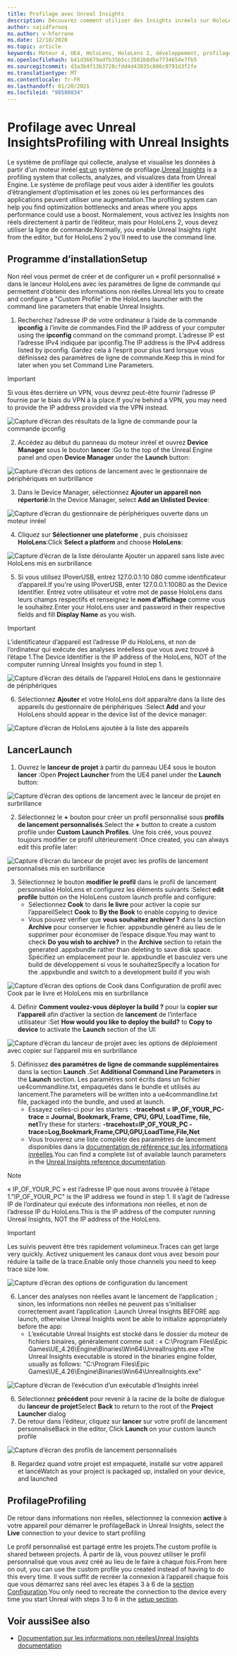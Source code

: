 ```yaml
---
title: Profilage avec Unreal Insights
description: Découvrez comment utiliser des Insights inréels sur HoloLens 2.
author: sajidfarooq
ms.author: v-hferrone
ms.date: 12/10/2020
ms.topic: article
keywords: Moteur 4, UE4, HoloLens, HoloLens 2, développement, profilage non réel, documentation, guides, fonctionnalités, hologrammes, développement de jeux, casque de réalité mixte, casque de réalité mixte, casque de réalité virtuelle
ms.openlocfilehash: b41d36679adfb35b5cc3561b8d5e7734654e7fb5
ms.sourcegitcommit: d3a3b4f13b3728cfdd4d43035c806c0791d3f2fe
ms.translationtype: MT
ms.contentlocale: fr-FR
ms.lasthandoff: 01/20/2021
ms.locfileid: "98580834"
---
```

# <a name="profiling-with-unreal-insights"></a><span data-ttu-id="16cac-104">Profilage avec Unreal Insights</span><span class="sxs-lookup"><span data-stu-id="16cac-104">Profiling with Unreal Insights</span></span> 

<span data-ttu-id="16cac-105">Le système de profilage qui collecte, analyse et visualise les données à partir d’un moteur inréel [est un](https://docs.unrealengine.com/TestingAndOptimization/PerformanceAndProfiling/UnrealInsights/Overview/index.html) système de profilage.</span><span class="sxs-lookup"><span data-stu-id="16cac-105">[Unreal Insights](https://docs.unrealengine.com/TestingAndOptimization/PerformanceAndProfiling/UnrealInsights/Overview/index.html) is a profiling system that collects, analyzes, and visualizes data from Unreal Engine.</span></span> <span data-ttu-id="16cac-106">Le système de profilage peut vous aider à identifier les goulots d’étranglement d’optimisation et les zones où les performances des applications peuvent utiliser une augmentation.</span><span class="sxs-lookup"><span data-stu-id="16cac-106">The profiling system can help you find optimization bottlenecks and areas where you apps performance could use a boost.</span></span> <span data-ttu-id="16cac-107">Normalement, vous activez les Insights non réels directement à partir de l’éditeur, mais pour HoloLens 2, vous devez utiliser la ligne de commande.</span><span class="sxs-lookup"><span data-stu-id="16cac-107">Normally, you enable Unreal Insights right from the editor, but for HoloLens 2 you'll need to use the command line.</span></span>  

## <a name="setup"></a><span data-ttu-id="16cac-108">Programme d’installation</span><span class="sxs-lookup"><span data-stu-id="16cac-108">Setup</span></span>

<span data-ttu-id="16cac-109">Non réel vous permet de créer et de configurer un « profil personnalisé » dans le lanceur HoloLens avec les paramètres de ligne de commande qui permettent d’obtenir des informations non réelles.</span><span class="sxs-lookup"><span data-stu-id="16cac-109">Unreal lets you to create and configure a "Custom Profile" in the HoloLens launcher with the command line parameters that enable Unreal Insights.</span></span>

1.  <span data-ttu-id="16cac-110">Recherchez l’adresse IP de votre ordinateur à l’aide de la commande **ipconfig** à l’invite de commandes.</span><span class="sxs-lookup"><span data-stu-id="16cac-110">Find the IP address of your computer using the **ipconfig** command on the command prompt.</span></span> <span data-ttu-id="16cac-111">L’adresse IP est l’adresse IPv4 indiquée par ipconfig.</span><span class="sxs-lookup"><span data-stu-id="16cac-111">The IP address is the IPv4 address listed by ipconfig.</span></span> <span data-ttu-id="16cac-112">Gardez cela à l’esprit pour plus tard lorsque vous définissez des paramètres de ligne de commande.</span><span class="sxs-lookup"><span data-stu-id="16cac-112">Keep this in mind for later when you set Command Line Parameters.</span></span>

> [!IMPORTANT]
> <span data-ttu-id="16cac-113">Si vous êtes derrière un VPN, vous devrez peut-être fournir l’adresse IP fournie par le biais du VPN à la place.</span><span class="sxs-lookup"><span data-stu-id="16cac-113">If you're behind a VPN, you may need to provide the IP address provided via the VPN instead.</span></span>

![Capture d’écran des résultats de la ligne de commande pour la commande ipconfig](images/unreal-insights-img-01.png)

2.  <span data-ttu-id="16cac-115">Accédez au début du panneau du moteur inréel et ouvrez **Device Manager** sous le bouton **lancer** :</span><span class="sxs-lookup"><span data-stu-id="16cac-115">Go to the top of the Unreal Engine panel and open **Device Manager** under the **Launch** button:</span></span>

![Capture d’écran des options de lancement avec le gestionnaire de périphériques en surbrillance](images/unreal-insights-img-02.png)

3.  <span data-ttu-id="16cac-117">Dans le Device Manager, sélectionnez **Ajouter un appareil non répertorié**:</span><span class="sxs-lookup"><span data-stu-id="16cac-117">In the Device Manager, select **Add an Unlisted Device**:</span></span>

![Capture d’écran du gestionnaire de périphériques ouverte dans un moteur inréel](images/unreal-insights-img-03.png)

4. <span data-ttu-id="16cac-119">Cliquez sur **Sélectionner une plateforme** , puis choisissez **HoloLens**:</span><span class="sxs-lookup"><span data-stu-id="16cac-119">Click **Select a platform** and choose **HoloLens**:</span></span>

![Capture d’écran de la liste déroulante Ajouter un appareil sans liste avec HoloLens mis en surbrillance](images/unreal-insights-img-04.png)

5.  <span data-ttu-id="16cac-121">Si vous utilisez IPoverUSB, entrez 127.0.0.1:10 080 comme identificateur d’appareil.</span><span class="sxs-lookup"><span data-stu-id="16cac-121">If you're using IPoverUSB, enter 127.0.0.1:10080 as the Device Identifier.</span></span> <span data-ttu-id="16cac-122">Entrez votre utilisateur et votre mot de passe HoloLens dans leurs champs respectifs et renseignez le **nom d’affichage** comme vous le souhaitez.</span><span class="sxs-lookup"><span data-stu-id="16cac-122">Enter your HoloLens user and password in their respective fields and fill **Display Name** as you wish.</span></span>

> [!IMPORTANT]
> <span data-ttu-id="16cac-123">L’identificateur d’appareil est l’adresse IP du HoloLens, et non de l’ordinateur qui exécute des analyses inréelless que vous avez trouvé à l’étape 1.</span><span class="sxs-lookup"><span data-stu-id="16cac-123">The Device Identifier is the IP address of the HoloLens, NOT of the computer running Unreal Insights you found in step 1.</span></span>

![Capture d’écran des détails de l’appareil HoloLens dans le gestionnaire de périphériques](images/unreal-insights-img-05.png)

6.  <span data-ttu-id="16cac-125">Sélectionnez **Ajouter** et votre HoloLens doit apparaître dans la liste des appareils du gestionnaire de périphériques :</span><span class="sxs-lookup"><span data-stu-id="16cac-125">Select **Add** and your HoloLens should appear in the device list of the device manager:</span></span>

![Capture d’écran de HoloLens ajoutée à la liste des appareils](images/unreal-insights-img-06.png)

## <a name="launch"></a><span data-ttu-id="16cac-127">Lancer</span><span class="sxs-lookup"><span data-stu-id="16cac-127">Launch</span></span>

1. <span data-ttu-id="16cac-128">Ouvrez le **lanceur de projet** à partir du panneau UE4 sous le bouton **lancer** :</span><span class="sxs-lookup"><span data-stu-id="16cac-128">Open **Project Launcher** from the UE4 panel under the **Launch** button:</span></span>

![Capture d’écran des options de lancement avec le lanceur de projet en surbrillance](images/unreal-insights-img-07.png)

2. <span data-ttu-id="16cac-130">Sélectionnez le **+** bouton pour créer un profil personnalisé sous **profils de lancement personnalisés**.</span><span class="sxs-lookup"><span data-stu-id="16cac-130">Select the **+** button to create a custom profile under **Custom Launch Profiles**.</span></span> <span data-ttu-id="16cac-131">Une fois créé, vous pouvez toujours modifier ce profil ultérieurement :</span><span class="sxs-lookup"><span data-stu-id="16cac-131">Once created, you can always edit this profile later:</span></span>

![Capture d’écran du lanceur de projet avec les profils de lancement personnalisés mis en surbrillance](images/unreal-insights-img-08.png)

3. <span data-ttu-id="16cac-133">Sélectionnez le bouton **modifier le profil** dans le profil de lancement personnalisé HoloLens et configurez les éléments suivants :</span><span class="sxs-lookup"><span data-stu-id="16cac-133">Select **edit profile** button on the HoloLens custom launch profile and configure:</span></span>
    * <span data-ttu-id="16cac-134">Sélectionnez **Cook** to dans **le livre** pour activer la copie sur l’appareil</span><span class="sxs-lookup"><span data-stu-id="16cac-134">Select **Cook** to **By the Book** to enable copying to device</span></span>
    * <span data-ttu-id="16cac-135">Vous pouvez vérifier que **vous souhaitez archiver ?** dans la section **Archive** pour conserver le fichier. appxbundle généré au lieu de le supprimer pour économiser de l’espace disque.</span><span class="sxs-lookup"><span data-stu-id="16cac-135">You may want to check **Do you wish to archive?** in the **Archive** section to retain the generated .appxbundle rather than deleting to save disk space.</span></span> <span data-ttu-id="16cac-136">Spécifiez un emplacement pour le. appxbundle et basculez vers une build de développement si vous le souhaitez</span><span class="sxs-lookup"><span data-stu-id="16cac-136">Specify a location for the .appxbundle and switch to a development build if you wish</span></span>

![Capture d’écran des options de Cook dans Configuration de profil avec Cook par le livre et HoloLens mis en surbrillance](images/unreal-insights-img-09.png)

4. <span data-ttu-id="16cac-138">Définir **Comment voulez-vous déployer la build ?** pour la **copier sur l’appareil** afin d’activer la section de **lancement** de l’interface utilisateur :</span><span class="sxs-lookup"><span data-stu-id="16cac-138">Set **How would you like to deploy the build?** to **Copy to device** to activate the **Launch** section of the UI:</span></span>

![Capture d’écran du lanceur de projet avec les options de déploiement avec copier sur l’appareil mis en surbrillance](images/unreal-insights-img-10.png)

5. <span data-ttu-id="16cac-140">Définissez **des paramètres de ligne de commande supplémentaires** dans la section **Launch** .</span><span class="sxs-lookup"><span data-stu-id="16cac-140">Set **Additional Command Line Parameters** in the **Launch** section.</span></span> <span data-ttu-id="16cac-141">Les paramètres sont écrits dans un fichier ue4commandline.txt, empaquetés dans le bundle et utilisés au lancement.</span><span class="sxs-lookup"><span data-stu-id="16cac-141">The parameters will be written into a ue4commandline.txt file, packaged into the bundle, and used at launch.</span></span> 
    <!-- TODO: Need more detail on what this parameter does and where to find others. -->
    * <span data-ttu-id="16cac-142">Essayez celles-ci pour les starters : **-tracehost = IP_OF_YOUR_PC-trace = Journal, Bookmark, Frame, CPU, GPU, LoadTime, file, net**</span><span class="sxs-lookup"><span data-stu-id="16cac-142">Try these for starters: **-tracehost=IP_OF_YOUR_PC -trace=Log,Bookmark,Frame,CPU,GPU,LoadTime,File,Net**</span></span>
    * <span data-ttu-id="16cac-143">Vous trouverez une liste complète des paramètres de lancement disponibles dans la [documentation de référence sur les informations inréelles](https://docs.unrealengine.com/TestingAndOptimization/PerformanceAndProfiling/UnrealInsights/Reference/index.html).</span><span class="sxs-lookup"><span data-stu-id="16cac-143">You can find a complete list of available launch parameters in the [Unreal Insights reference documentation](https://docs.unrealengine.com/TestingAndOptimization/PerformanceAndProfiling/UnrealInsights/Reference/index.html).</span></span>

> [!NOTE]
> <span data-ttu-id="16cac-144">« IP_OF_YOUR_PC » est l’adresse IP que nous avons trouvée à l’étape 1.</span><span class="sxs-lookup"><span data-stu-id="16cac-144">"IP_OF_YOUR_PC" is the IP address we found in step 1.</span></span> <span data-ttu-id="16cac-145">Il s’agit de l’adresse IP de l’ordinateur qui exécute des informations non réelles, et non de l’adresse IP du HoloLens.</span><span class="sxs-lookup"><span data-stu-id="16cac-145">This is the IP address of the computer running Unreal Insights, NOT the IP address of the HoloLens.</span></span>

> [!IMPORTANT]
> <span data-ttu-id="16cac-146">Les suivis peuvent être très rapidement volumineux.</span><span class="sxs-lookup"><span data-stu-id="16cac-146">Traces can get large very quickly.</span></span> <span data-ttu-id="16cac-147">Activez uniquement les canaux dont vous avez besoin pour réduire la taille de la trace.</span><span class="sxs-lookup"><span data-stu-id="16cac-147">Enable only those channels you need to keep trace size low.</span></span>

![Capture d’écran des options de configuration du lancement](images/unreal-insights-img-11.png)

6. <span data-ttu-id="16cac-149">Lancer des analyses non réelles avant le lancement de l’application ; sinon, les informations non réelles ne peuvent pas s’initialiser correctement avant l’application :</span><span class="sxs-lookup"><span data-stu-id="16cac-149">Launch Unreal Insights BEFORE app launch, otherwise Unreal Insights wont be able to initialize appropriately before the app:</span></span>
    * <span data-ttu-id="16cac-150">L’exécutable Unreal Insights est stocké dans le dossier du moteur de fichiers binaires, généralement comme suit : « C:\Program Files\Epic Games\UE_4.26\Engine\Binaries\Win64\UnrealInsights.exe »</span><span class="sxs-lookup"><span data-stu-id="16cac-150">The Unreal Insights executable is stored in the binaries engine folder, usually as follows: "C:\Program Files\Epic Games\UE_4.26\Engine\Binaries\Win64\UnrealInsights.exe"</span></span>

![Capture d’écran de l’exécution d’un exécutable d’Insights inréel](images/unreal-insights-img-12.png)

6.  <span data-ttu-id="16cac-152">Sélectionnez **précédent** pour revenir à la racine de la boîte de dialogue du **lanceur de projet**</span><span class="sxs-lookup"><span data-stu-id="16cac-152">Select **Back** to return to the root of the **Project Launcher** dialog</span></span>
7.  <span data-ttu-id="16cac-153">De retour dans l’éditeur, cliquez sur **lancer** sur votre profil de lancement personnalisé</span><span class="sxs-lookup"><span data-stu-id="16cac-153">Back in the editor, Click **Launch** on your custom launch profile</span></span>

![Capture d’écran des profils de lancement personnalisés](images/unreal-insights-img-13.png)

8.  <span data-ttu-id="16cac-155">Regardez quand votre projet est empaqueté, installé sur votre appareil et lancé</span><span class="sxs-lookup"><span data-stu-id="16cac-155">Watch as your project is packaged up, installed on your device, and launched</span></span>

## <a name="profiling"></a><span data-ttu-id="16cac-156">Profilage</span><span class="sxs-lookup"><span data-stu-id="16cac-156">Profiling</span></span>

<span data-ttu-id="16cac-157">De retour dans informations non réelles, sélectionnez la connexion **active** à votre appareil pour démarrer le profilage</span><span class="sxs-lookup"><span data-stu-id="16cac-157">Back in Unreal Insights, select the **Live** connection to your device to start profiling</span></span>

<span data-ttu-id="16cac-158">Le profil personnalisé est partagé entre les projets.</span><span class="sxs-lookup"><span data-stu-id="16cac-158">The custom profile is shared between projects.</span></span> <span data-ttu-id="16cac-159">À partir de là, vous pouvez utiliser le profil personnalisé que vous avez créé au lieu de le faire à chaque fois.</span><span class="sxs-lookup"><span data-stu-id="16cac-159">From here on out, you can use the custom profile you created instead of having to do this every time.</span></span> <span data-ttu-id="16cac-160">Il vous suffit de recréer la connexion à l’appareil chaque fois que vous démarrez sans réel avec les étapes 3 à 6 de la [section Configuration](#setup).</span><span class="sxs-lookup"><span data-stu-id="16cac-160">You only need to recreate the connection to the device every time you start Unreal with steps 3 to 6 in the [setup section](#setup).</span></span>

## <a name="see-also"></a><span data-ttu-id="16cac-161">Voir aussi</span><span class="sxs-lookup"><span data-stu-id="16cac-161">See also</span></span>
* [<span data-ttu-id="16cac-162">Documentation sur les informations non réelles</span><span class="sxs-lookup"><span data-stu-id="16cac-162">Unreal Insights documentation</span></span>](https://docs.unrealengine.com/TestingAndOptimization/PerformanceAndProfiling/UnrealInsights/index.html)

